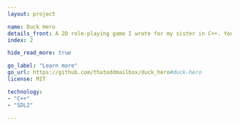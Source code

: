```yaml
---
layout: project

name: Duck Hero
details_front: A 2D role-playing game I wrote for my sister in C++. You play as a duck named Ducky, saving the city of Duckville from the evil robots which have taken over.
index: 2

hide_read_more: true

go_label: "Learn more"
go_url: https://github.com/thatoddmailbox/duck_hero#duck-hero
license: MIT

technology:
- "C++"
- "SDL2"

---
```

